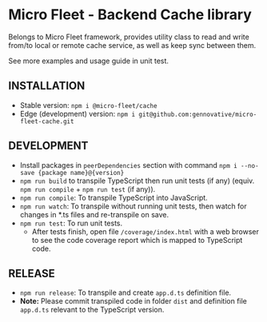 # Micro Fleet - Backend Cache library

Belongs to Micro Fleet framework, provides utility class to read and write from/to local or remote cache service, as well as keep sync between them.

See more examples and usage guide in unit test.

## INSTALLATION

- Stable version: `npm i @micro-fleet/cache`
- Edge (development) version: `npm i git@github.com:gennovative/micro-fleet-cache.git`

## DEVELOPMENT

- Install packages in `peerDependencies` section with command `npm i --no-save {package name}@{version}`
- `npm run build` to transpile TypeScript then run unit tests (if any) (equiv. `npm run compile` + `npm run test` (if any)).
- `npm run compile`: To transpile TypeScript into JavaScript.
- `npm run watch`: To transpile without running unit tests, then watch for changes in *.ts files and re-transpile on save.
- `npm run test`: To run unit tests.
  * After tests finish, open file `/coverage/index.html` with a web browser to see the code coverage report which is mapped to TypeScript code.

## RELEASE

- `npm run release`: To transpile and create `app.d.ts` definition file.
- **Note:** Please commit transpiled code in folder `dist` and definition file `app.d.ts` relevant to the TypeScript version.